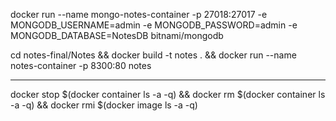 docker run --name mongo-notes-container -p 27018:27017 -e MONGODB_USERNAME=admin -e MONGODB_PASSWORD=admin -e MONGODB_DATABASE=NotesDB bitnami/mongodb

cd notes-final/Notes && docker build -t notes . && docker run --name notes-container -p 8300:80 notes

--------------------------------------------------------------------------------------------------------------------------------------

docker stop $(docker container ls -a -q) && docker rm $(docker container ls -a -q) && docker rmi $(docker image ls -a -q)